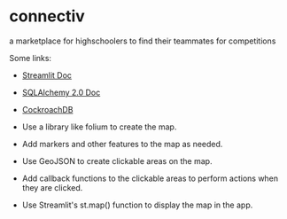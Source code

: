 # connectiv
a marketplace for highschoolers to find their teammates for competitions

Some links:

- [Streamlit Doc](https://docs.streamlit.io/library/get-started/main-concepts)
- [SQLAlchemy 2.0 Doc](https://docs.sqlalchemy.org/en/20/dialects/postgresql.html#insert-update-returning)
- [CockroachDB](https://cockroachlabs.cloud/)

- Use a library like folium to create the map.
- Add markers and other features to the map as needed.
- Use GeoJSON to create clickable areas on the map.
- Add callback functions to the clickable areas to perform actions when they are clicked.
- Use Streamlit's st.map() function to display the map in the app.